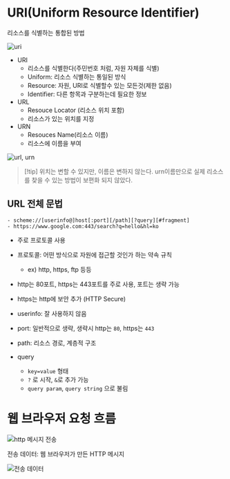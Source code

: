 # URI(Uniform Resource Identifier)

리소스를 식별하는 통합된 방법

![uri](https://velog.velcdn.com/images/hi_nahyun/post/d00c43ba-d4a7-465f-9bfb-28bcf251ef4c/image.png)
- URI
	- 리소스를 식별한다(주민번호 처럼, 자원 자체를 식별)
	- Uniform: 리소스 식별하는 통일된 방식
	- Resource: 자원, URI로 식별할수 있는 모든것(제한 없음)
	- Identifier: 다른 항목과 구분하는데 필요한 정보
- URL
	- Resouce Locator (리소스 위치 포함)
	- 리소스가 있는 위치를 지정
- URN
	- Resouces Name(리소스 이름)
	- 리소스에 이름을 부여


![url, urn](https://velog.velcdn.com/images/bienlee/post/b802eb0a-b6df-46e6-b70a-d0ecfd575f1b/image.png)
> [!tip] 위치는 변할 수 있지만, 이름은 변하지 않는다.
> urn이름만으로 실제 리소스를 찾을 수 있는 방법이 보편화 되지 않았다.

## URL 전체 문법

```PLAINTEXT
- scheme://[userinfo@]host[:port][/path][?query][#fragment]
- https://www.google.com:443/search?q=hello&hl=ko
```

- 주로 프로토콜 사용
- 프로토콜: 어떤 방식으로 자원에 접근할 것인가 하는 약속 규칙
	- ex) http, https, ftp 등등
- http는 80포트, https는 443포트를 주로 사용, 포트는 생략 가능
- https는 http에 보안 추가 (HTTP Secure)

- userinfo: 잘 사용하지 않음
- port: 일반적으로 생략, 생략시 http는 `80`, https는 `443`
- path: 리소스 경로, 계층적 구조
- query
	- `key=value` 형태
	- `?` 로 시작, `&`로 추가 가능
	- `query param`, `query string` 으로 불림


# 웹 브라우저 요청 흐름

![http 메시지 전송](https://velog.velcdn.com/images/bienlee/post/d4067322-0193-47e9-a847-d12f9ef7e4bb/image.png)

전송 데이터: 웹 브라우저가 만든 HTTP 메시지

![전송 데이터](https://velog.velcdn.com/images/bienlee/post/b6cba73e-ea9f-4d57-94cc-86ce62d21830/image.png)

